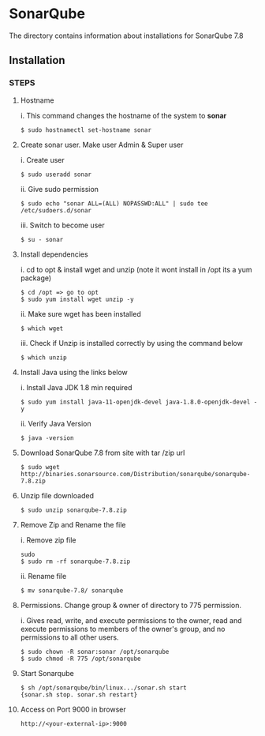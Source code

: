 # SonarQube
The directory contains information about installations for SonarQube 7.8
## Installation

### STEPS
1. Hostname

     i. This command changes the hostname of the system to **sonar**
     
     ```shell
     $ sudo hostnamectl set-hostname sonar
     ```
     
2. Create sonar user. Make user Admin & Super user

     i. Create user
     
     ```shell
    $ sudo useradd sonar
    ```
    
    ii. Give sudo permission
    
    ```shell
    $ sudo echo "sonar ALL=(ALL) NOPASSWD:ALL" | sudo tee /etc/sudoers.d/sonar
    ```
    
    iii. Switch to become user
    
    ```shell
    $ su - sonar
     ```

3. Install dependencies

     i. cd to opt & install wget and unzip (note it wont install in /opt its a yum package)
     
    ```shell
    $ cd /opt => go to opt
    $ sudo yum install wget unzip -y
    ```
    
    ii. Make sure wget has been installed
    ```shell
    $ which wget
    ```
    
    iii. Check if Unzip is installed correctly by using the command below
    ```shell
    $ which unzip
    ```
    
4. Install Java using the links below

    i. Install Java JDK 1.8 min required
    
    ```shell
    $ sudo yum install java-11-openjdk-devel java-1.8.0-openjdk-devel -y
    ```

    ii. Verify Java Version
    
    ```shell
    $ java -version 
    ```
    
5. Download SonarQube 7.8 from site with tar /zip url

    ```shell
    $ sudo wget http://binaries.sonarsource.com/Distribution/sonarqube/sonarqube-7.8.zip
    ```
    
6. Unzip file downloaded

    ```shell
    $ sudo unzip sonarqube-7.8.zip
    ```
    
7. Remove Zip and Rename the file
     
     i. Remove zip file
     
    ```shell
    sudo 
    $ sudo rm -rf sonarqube-7.8.zip
    ```
    
    ii. Rename file
    ```shell
    $ mv sonarqube-7.8/ sonarqube
    ```
    
8. Permissions. Change group & owner of directory to 775 permission.

     i. Gives read, write, and execute permissions to the owner, read and execute permissions to members of the owner's group, and no permissions to all other users.
     
    ```shell
    $ sudo chown -R sonar:sonar /opt/sonarqube
    $ sudo chmod -R 775 /opt/sonarqube
    ```
    
9. Start Sonarqube

    ```shell
    $ sh /opt/sonarqube/bin/linux.../sonar.sh start
    {sonar.sh stop. sonar.sh restart}
    ```
   
10. Access on Port 9000 in browser

    ```shell
    http://<your-external-ip>:9000
    ```
